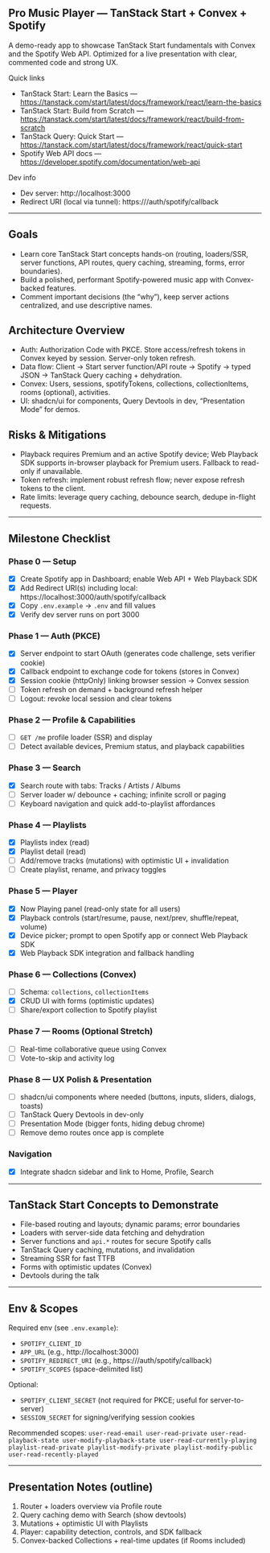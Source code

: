 ## Pro Music Player — TanStack Start + Convex + Spotify

A demo-ready app to showcase TanStack Start fundamentals with Convex and the Spotify Web API. Optimized for a live presentation with clear, commented code and strong UX.

Quick links

- TanStack Start: Learn the Basics — https://tanstack.com/start/latest/docs/framework/react/learn-the-basics
- TanStack Start: Build from Scratch — https://tanstack.com/start/latest/docs/framework/react/build-from-scratch
- TanStack Query: Quick Start — https://tanstack.com/start/latest/docs/framework/react/quick-start
- Spotify Web API docs — https://developer.spotify.com/documentation/web-api

Dev info

- Dev server: http://localhost:3000
- Redirect URI (local via tunnel): https://<your-tunnel-domain>/auth/spotify/callback

---

## Goals

- Learn core TanStack Start concepts hands-on (routing, loaders/SSR, server functions, API routes, query caching, streaming, forms, error boundaries).
- Build a polished, performant Spotify-powered music app with Convex-backed features.
- Comment important decisions (the “why”), keep server actions centralized, and use descriptive names.

## Architecture Overview

- Auth: Authorization Code with PKCE. Store access/refresh tokens in Convex keyed by session. Server-only token refresh.
- Data flow: Client → Start server function/API route → Spotify → typed JSON → TanStack Query caching + dehydration.
- Convex: Users, sessions, spotifyTokens, collections, collectionItems, rooms (optional), activities.
- UI: shadcn/ui for components, Query Devtools in dev, “Presentation Mode” for demos.

## Risks & Mitigations

- Playback requires Premium and an active Spotify device; Web Playback SDK supports in-browser playback for Premium users. Fallback to read-only if unavailable.
- Token refresh: implement robust refresh flow; never expose refresh tokens to the client.
- Rate limits: leverage query caching, debounce search, dedupe in-flight requests.

---

## Milestone Checklist

### Phase 0 — Setup

- [x] Create Spotify app in Dashboard; enable Web API + Web Playback SDK
- [x] Add Redirect URI(s) including local: https://localhost:3000/auth/spotify/callback
- [x] Copy `.env.example` → `.env` and fill values
- [x] Verify dev server runs on port 3000

### Phase 1 — Auth (PKCE)

- [x] Server endpoint to start OAuth (generates code challenge, sets verifier cookie)
- [x] Callback endpoint to exchange code for tokens (stores in Convex)
- [x] Session cookie (httpOnly) linking browser session → Convex session
- [ ] Token refresh on demand + background refresh helper
- [ ] Logout: revoke local session and clear tokens

### Phase 2 — Profile & Capabilities

- [ ] `GET /me` profile loader (SSR) and display
- [ ] Detect available devices, Premium status, and playback capabilities

### Phase 3 — Search

- [x] Search route with tabs: Tracks / Artists / Albums
- [ ] Server loader w/ debounce + caching; infinite scroll or paging
- [ ] Keyboard navigation and quick add-to-playlist affordances

### Phase 4 — Playlists

- [x] Playlists index (read)
- [x] Playlist detail (read)
- [ ] Add/remove tracks (mutations) with optimistic UI + invalidation
- [ ] Create playlist, rename, and privacy toggles

### Phase 5 — Player

- [x] Now Playing panel (read-only state for all users)
- [x] Playback controls (start/resume, pause, next/prev, shuffle/repeat, volume)
- [x] Device picker; prompt to open Spotify app or connect Web Playback SDK
- [x] Web Playback SDK integration and fallback handling

### Phase 6 — Collections (Convex)

- [ ] Schema: `collections`, `collectionItems`
- [x] CRUD UI with forms (optimistic updates)
- [ ] Share/export collection to Spotify playlist

### Phase 7 — Rooms (Optional Stretch)

- [ ] Real-time collaborative queue using Convex
- [ ] Vote-to-skip and activity log

### Phase 8 — UX Polish & Presentation

- [ ] shadcn/ui components where needed (buttons, inputs, sliders, dialogs, toasts)
- [ ] TanStack Query Devtools in dev-only
- [ ] Presentation Mode (bigger fonts, hiding debug chrome)
- [ ] Remove demo routes once app is complete

### Navigation

- [x] Integrate shadcn sidebar and link to Home, Profile, Search

---

## TanStack Start Concepts to Demonstrate

- File-based routing and layouts; dynamic params; error boundaries
- Loaders with server-side data fetching and dehydration
- Server functions and `api.*` routes for secure Spotify calls
- TanStack Query caching, mutations, and invalidation
- Streaming SSR for fast TTFB
- Forms with optimistic updates (Convex)
- Devtools during the talk

---

## Env & Scopes

Required env (see `.env.example`):

- `SPOTIFY_CLIENT_ID`
- `APP_URL` (e.g., http://localhost:3000)
- `SPOTIFY_REDIRECT_URI` (e.g., https://<your-tunnel-domain>/auth/spotify/callback)
- `SPOTIFY_SCOPES` (space-delimited list)

Optional:

- `SPOTIFY_CLIENT_SECRET` (not required for PKCE; useful for server-to-server)
- `SESSION_SECRET` for signing/verifying session cookies

Recommended scopes:
`user-read-email user-read-private user-read-playback-state user-modify-playback-state user-read-currently-playing playlist-read-private playlist-modify-private playlist-modify-public user-read-recently-played`

---

## Presentation Notes (outline)

1. Router + loaders overview via Profile route
2. Query caching demo with Search (show devtools)
3. Mutations + optimistic UI with Playlists
4. Player: capability detection, controls, and SDK fallback
5. Convex-backed Collections + real-time updates (if Rooms included)
